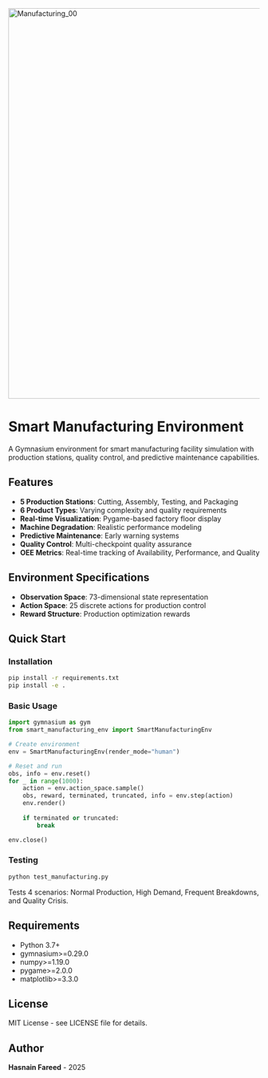 
<img width="1488" height="783" alt="Manufacturing_00" src="https://github.com/user-attachments/assets/b271604c-971e-41ab-bb47-3c6f95ba8bde" />

# Smart Manufacturing Environment

A Gymnasium environment for smart manufacturing facility simulation with production stations, quality control, and predictive maintenance capabilities.

## Features

- **5 Production Stations**: Cutting, Assembly, Testing, and Packaging
- **6 Product Types**: Varying complexity and quality requirements  
- **Real-time Visualization**: Pygame-based factory floor display
- **Machine Degradation**: Realistic performance modeling
- **Predictive Maintenance**: Early warning systems
- **Quality Control**: Multi-checkpoint quality assurance
- **OEE Metrics**: Real-time tracking of Availability, Performance, and Quality

## Environment Specifications

- **Observation Space**: 73-dimensional state representation
- **Action Space**: 25 discrete actions for production control
- **Reward Structure**: Production optimization rewards

## Quick Start

### Installation
```bash
pip install -r requirements.txt
pip install -e .
```

### Basic Usage
```python
import gymnasium as gym
from smart_manufacturing_env import SmartManufacturingEnv

# Create environment
env = SmartManufacturingEnv(render_mode="human")

# Reset and run
obs, info = env.reset()
for _ in range(1000):
    action = env.action_space.sample()
    obs, reward, terminated, truncated, info = env.step(action)
    env.render()
    
    if terminated or truncated:
        break

env.close()
```

### Testing
```bash
python test_manufacturing.py
```

Tests 4 scenarios: Normal Production, High Demand, Frequent Breakdowns, and Quality Crisis.

## Requirements

- Python 3.7+
- gymnasium>=0.29.0
- numpy>=1.19.0
- pygame>=2.0.0
- matplotlib>=3.3.0

## License

MIT License - see LICENSE file for details.

## Author

**Hasnain Fareed** - 2025
